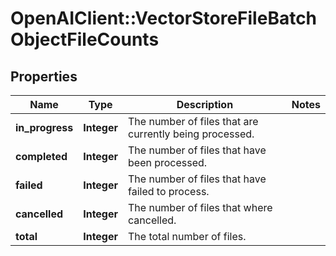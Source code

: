 # OpenAIClient::VectorStoreFileBatchObjectFileCounts

## Properties
Name | Type | Description | Notes
------------ | ------------- | ------------- | -------------
**in_progress** | **Integer** | The number of files that are currently being processed. | 
**completed** | **Integer** | The number of files that have been processed. | 
**failed** | **Integer** | The number of files that have failed to process. | 
**cancelled** | **Integer** | The number of files that where cancelled. | 
**total** | **Integer** | The total number of files. | 

